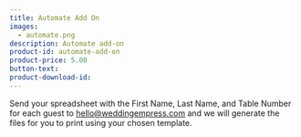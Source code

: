 ```yaml
---
title: Automate Add On
images:
  - automate.png
description: Automate add-on
product-id: automate-add-on
product-price: 5.00
button-text:
product-download-id:
---
```

Send your spreadsheet with the First Name, Last Name, and Table Number for each guest to hello@weddingempress.com and we will generate the files for you to print using your chosen template.

